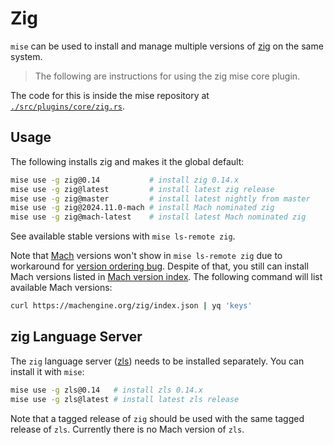 # Zig

`mise` can be used to install and manage multiple versions of [zig](https://ziglang.org/) on the same system.

> The following are instructions for using the zig mise core plugin.

The code for this is inside the mise repository at
[`./src/plugins/core/zig.rs`](https://github.com/jdx/mise/blob/main/src/plugins/core/zig.rs).

## Usage

The following installs zig and makes it the global default:

```sh
mise use -g zig@0.14           # install zig 0.14.x
mise use -g zig@latest         # install latest zig release
mise use -g zig@master         # install latest nightly from master
mise use -g zig@2024.11.0-mach # install Mach nominated zig
mise use -g zig@mach-latest    # install latest Mach nominated zig
```

See available stable versions with `mise ls-remote zig`.

Note that [Mach](https://machengine.org/) versions
won't show in `mise ls-remote zig` due to workaround for
[version ordering bug](https://github.com/jdx/mise/discussions/5232).
Despite of that, you still can install Mach versions listed in
[Mach version index](https://machengine.org/zig/index.json). The following
command will list available Mach versions:

```sh
curl https://machengine.org/zig/index.json | yq 'keys'
```

## zig Language Server

The `zig` language server ([zls](https://github.com/zigtools/zls)) needs to be installed separately.
You can install it with `mise`:

```sh
mise use -g zls@0.14   # install zls 0.14.x
mise use -g zls@latest # install latest zls release
```

Note that a tagged release of `zig` should be used with
the same tagged release of `zls`. Currently there is no Mach version of `zls`.
